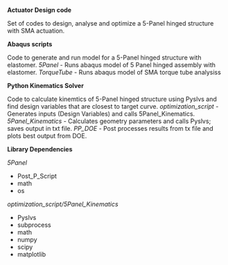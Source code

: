 **Actuator Design code**

Set of codes to design, analyse and optimize a 5-Panel hinged structure with SMA actuation.

**Abaqus scripts**

Code to generate and run model for a 5-Panel hinged structure with elastomer.
*5Panel* - Runs abaqus model of 5 Panel hinged assembly with elastomer.
*TorqueTube* -  Runs abaqus model of SMA torque tube analysiss

**Python Kinematics Solver**

Code to calculate kinemtics of 5-Panel hinged structure using Pyslvs and find design variables that are closest to target curve.
*optimization_script* - Generates inputs (Design Variables) and calls 5Panel_Kinematics.
*5Panel_Kinematics* - Calculates geometry parameters and calls Pyslvs; saves output in txt file.
*PP_DOE* - Post processes results from tx file and plots best output from DOE.

**Library Dependencies**

*5Panel*

- Post_P_Script
- math
- os

*optimization_script/5Panel_Kinematics*

- Pyslvs
- subprocess
- math
- numpy
- scipy
- matplotlib
